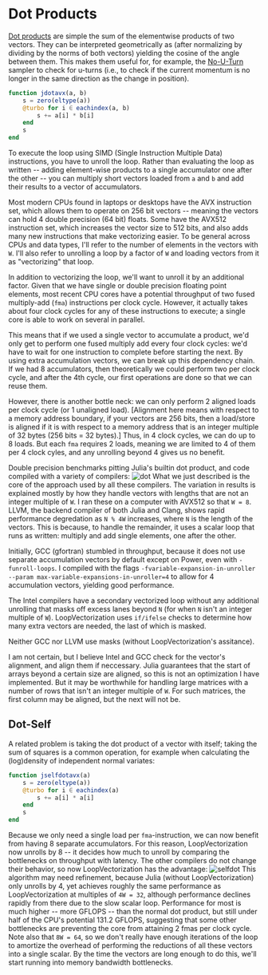 # Dot Products

[Dot products](https://en.wikipedia.org/wiki/Dot_product) are simple the sum of the elementwise products of two vectors. They can be interpreted geometrically as (after normalizing by dividing by the norms of both vectors) yielding the cosine of the angle between them. This makes them useful for, for example, the [No-U-Turn](http://www.stat.columbia.edu/~gelman/research/published/nuts.pdf) sampler to check for u-turns (i.e., to check if the current momentum is no longer in the same direction as the change in position).

```julia
function jdotavx(a, b)
    s = zero(eltype(a))
    @turbo for i ∈ eachindex(a, b)
        s += a[i] * b[i]
    end
    s
end
```
To execute the loop using SIMD (Single Instruction Multiple Data) instructions, you have to unroll the loop. Rather than evaluating the loop as written -- adding element-wise products to a single accumulator one after the other -- you can multiply short vectors loaded from `a` and `b` and add their results to a vector of accumulators. 

Most modern CPUs found in laptops or desktops have the AVX instruction set, which allows them to operate on 256 bit vectors -- meaning the vectors can hold 4 double precision (64 bit) floats. Some have the AVX512 instruction set, which increases the vector size to 512 bits, and also adds many new instructions that make vectorizing easier. To be general across CPUs and data types, I'll refer to the number of elements in the vectors with `W`. I'll also refer to unrolling a loop by a factor of `W` and loading vectors from it as "vectorizing" that loop.

In addition to vectorizing the loop, we'll want to unroll it by an additional factor. Given that we have single or double precision floating point elements, most recent CPU cores have a potential throughput of two fused multiply-add (`fma`) instructions per clock cycle. However, it actually takes about four clock cycles for any of these instructions to execute; a single core is able to work on several in parallel.

This means that if we used a single vector to accumulate a product, we'd only get to perform one fused multiply add every four clock cycles: we'd have to wait for one instruction to complete before starting the next. By using extra accumulation vectors, we can break up this dependency chain.
If we had 8 accumulators, then theoretically we could perform two per clock cycle, and after the 4th cycle, our first operations are done so that we can reuse them.

However, there is another bottle neck: we can only perform 2 aligned loads per clock cycle (or 1 unaligned load). [Alignment here means with respect to a memory address boundary, if your vectors are 256 bits, then a load/store is aligned if it is with respect to a memory address that is an integer multiple of 32 bytes (256 bits = 32 bytes).]
Thus, in 4 clock cycles, we can do up to 8 loads. But each `fma` requires 2 loads, meaning we are limited to 4 of them per 4 clock cyles, and any unrolling beyond 4 gives us no benefit.

Double precision benchmarks pitting Julia's builtin dot product, and code compiled with a variety of compilers:
![dot](https://raw.githubusercontent.com/JuliaSIMD/LoopVectorization.jl/docsassets/docs/src/assets/bench_dot_v2.svg)
What we just described is the core of the approach used by all these compilers. The variation in results is explained mostly by how they handle vectors with lengths that are not an integer multiple of `W`. I ran these on a computer with AVX512 so that `W = 8`. LLVM, the backend compiler of both Julia and Clang, shows rapid performance degredation as `N % 4W` increases, where `N` is the length of the vectors.
This is because, to handle the remainder, it uses a scalar loop that runs as written: multiply and add single elements, one after the other. 

Initially, GCC (gfortran) stumbled in throughput, because it does not use separate accumulation vectors by default except on Power, even with `-funroll-loops`.
I compiled with the flags `-fvariable-expansion-in-unroller --param max-variable-expansions-in-unroller=4` to allow for 4 accumulation vectors, yielding good performance.

The Intel compilers have a secondary vectorized loop without any additional unrolling that masks off excess lanes beyond `N` (for when `N` isn't an integer multiple of `W`).
LoopVectorization uses `if/ifelse` checks to determine how many extra vectors are needed, the last of which is masked.

Neither GCC nor LLVM use masks (without LoopVectorization's assitance).

I am not certain, but I believe Intel and GCC check for the vector's alignment, and align them if neccessary. Julia guarantees that the start of arrays beyond a certain size are aligned, so this is not an optimization I have implemented. But it may be worthwhile for handling large matrices with a number of rows that isn't an integer multiple of `W`. For such matrices, the first column may be aligned, but the next will not be.

## Dot-Self

A related problem is taking the dot product of a vector with itself; taking the sum of squares is a common operation, for example when calculating the (log)density of independent normal variates:
```julia
function jselfdotavx(a)
    s = zero(eltype(a))
    @turbo for i ∈ eachindex(a)
        s += a[i] * a[i]
    end
    s
end
```
Because we only need a single load per `fma`-instruction, we can now benefit from having 8 separate accumulators.
For this reason, LoopVectorization now unrolls by 8 -- it decides how much to unroll by comparing the bottlenecks on throughput with latency. The other compilers do not change their behavior, so now LoopVectorization has the advantage:
![selfdot](https://github.com/JuliaSIMD/LoopVectorization.jl/raw/docsassets/docs/src/assets/bench_selfdot_v2.svg)
This algorithm may need refinement, because Julia (without LoopVectorization) only unrolls by 4, yet achieves roughly the same performance as LoopVectorization at multiples of `4W = 32`, although performance declines rapidly from there due to the slow scalar loop. Performance for most is much higher -- more GFLOPS -- than the normal dot product, but still under half of the CPU's potential 131.2 GFLOPS, suggesting that some other bottlenecks are preventing the core from attaining 2 fmas per clock cycle.
Note also that `8W = 64`, so we don't really have enough iterations of the loop to amortize the overhead of performing the reductions of all these vectors into a single scalar.
By the time the vectors are long enough to do this, we'll start running into memory bandwidth bottlenecks.


